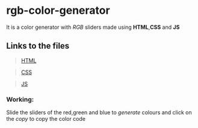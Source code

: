 # rgb-color-generator
It is a color generator with *RGB* sliders made using **HTML**,**CSS** and **JS**

## Links to the files

> [HTML](https://github.com/IndranjanaChatterjee/rgb-color-generator/blob/main/index.html)
 
> [CSS](https://github.com/IndranjanaChatterjee/rgb-color-generator/blob/main/style.css)

> [JS](https://github.com/IndranjanaChatterjee/rgb-color-generator/blob/main/script.js)

### Working:

Slide the sliders of the red,green and blue to *generate* colours and click on the *copy* to copy the color code 

